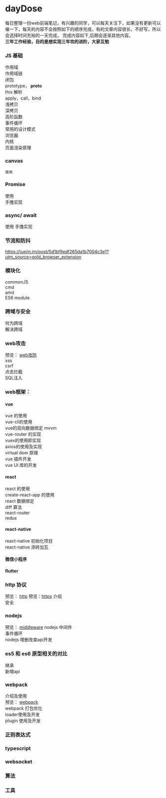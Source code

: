 # dayDose
每日整理一份web前端笔记，有兴趣的同学，可以每天关注下，如果没有更新可以催一下，每天的内容不会按照如下的顺序完成，有的文章内容很长，不好写，所以会选择时间充裕的一天完成。
完成内容如下,后期会逐渐其他内容。  
**三年工作经验，目的是想实现三年坎的进阶，大家互勉**
### JS 基础
作用域  
作用域链  
闭包  
prototype， __proto__  
this 解析  
apply，call，bind   
浅拷贝  
深拷贝  
高阶函数  
事件循环  
常用的设计模式  
浏览器  
内核  
页面渲染原理  

### canvas
    使用
### Promise
使用  
手撸实现  
### async/ await
使用
手撸实现

### 节流和防抖
https://juejin.im/post/5d1bf9edf265da1b7004c3e1?utm_source=gold_browser_extension
### 模块化
commonJS  
cmd  
amd  
ES6 module  
### 跨域与安全
何为跨域  
解决跨域  
### web攻击
预览： [web攻防](https://github.com/adouwt/dayDose/blob/master/DoseDay/web%E5%AE%89%E5%85%A8%E6%94%BB%E9%98%B2.md)  
xss  
csrf  
点击拦截  
SQL注入  

### web框架：
#### vue
vue 的使用  
vue-cli的使用  
vue的双向数据绑定 mvvm  
vue-router 的实现  
vuex的使用即实现  
axios的使用及实现  
virtual dom 原理  
vue 插件开发  
vue UI 库的开发  

#### react 
react 的使用  
create-react-app 的使用  
react 数据绑定  
diff 算法  
react-router  
redux  

#### react-native
react-native 初始化项目  
react-native 添砖加瓦  

#### 微信小程序

#### flutter

### http 协议
预览： [http](https://github.com/adouwt/dayDose/blob/master/DoseDay/http.md)
预览：[https](https://github.com/adouwt/dayDose/blob/master/DoseDay/https.md)
介绍  
安全  

### nodejs
预览： [middleware](https://github.com/adouwt/dayDose/blob/master/DoseDay/nodejs%E4%B8%AD%E9%97%B4%E4%BB%B6.md)
nodejs 中间件  
事件循环  
nodejs 增删改查api开发  

### es5 和 es6 原型相关的对比
继承  
新增api  

### webpack
介绍及使用  
预览： [webpack](https://github.com/adouwt/dayDose/blob/master/DoseDay/webpack.md)  
webpack 打包优化  
loader使用及开发  
plugin 使用及开发  

### 正则表达式

### typescript

### websocket


### 算法


### 工具